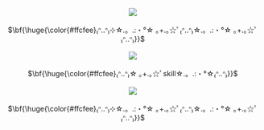 <!--
**Hanrabbit06/Hanrabbit06** is a ✨ _special_ ✨ repository because its `README.md` (this file) appears on your GitHub profile.

Here are some ideas to get you started:

- 🔭 I’m currently working on ...
- 🌱 I’m currently learning ...
- 👯 I’m looking to collaborate on ...
- 🤔 I’m looking for help with ...
- 💬 Ask me about ...
- 📫 How to reach me: ...
- 😄 Pronouns: ...
- ⚡ Fun fact: ...
-->
<p align="center">
  <a href="https://capsule-render.vercel.app">
    <img src="https://capsule-render.vercel.app/api?type=waving&height=300&section=header&color=timeGradient&text=Welcome%20to&animation=fadeIn&fontColor=ffffff&fontAlign=70&fontAlignY=40&fontSize=70&desc=Han's%20Github&descSize=50&descAlign=76" />
  </a>
  </br></br><a>$\bf{\huge{\color{#ffcfee}₍ᐢ..ᐢ₎⊹☆.。.:・°☆ ｡+.｡☆ﾟ₍ᐢ..ᐢ₎☆.。.:・°☆ ｡+.｡☆ﾟ₍ᐢ..ᐢ₎}}$</a></br></br>
  <a href="https://github-readme-stats.vercel.app">
    <img src="https://github-readme-stats.vercel.app/api?username=Hanrabbit06&show_icons=true&title_color=FF7CE2&text_color=787878&border_radius=15&bg_color=00000000&icon_color=FF7CE2" />
  </a>
  </br></br><a>$\bf{\huge{\color{#ffcfee}₍ᐢ..ᐢ₎☆ ｡+.｡☆ﾟskill☆.。.:・°☆₍ᐢ..ᐢ₎}}$</a></br></br>
  <a href="https://skillicons.dev">
    <img src="https://skillicons.dev/icons?i=js,html,css,nodejs,spring,java,react,php,kotlin,py,c,cpp,cs,git,unity&perline=5"/>
  </a>
  </br></br><a>$\bf{\huge{\color{#ffcfee}₍ᐢ..ᐢ₎⊹☆.。.:・°☆ ｡+.｡☆ﾟ₍ᐢ..ᐢ₎☆.。.:・°☆ ｡+.｡☆ﾟ₍ᐢ..ᐢ₎}}$</a></br></br>
</p>

